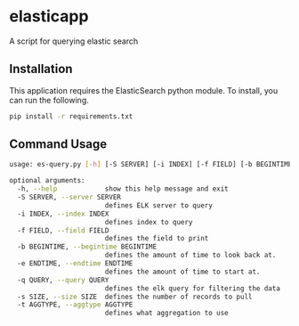 # elasticapp
A script for querying elastic search

## Installation

This application requires the ElasticSearch python module. To install, you can run the following.

```bash
pip install -r requirements.txt
```

## Command Usage

```bash
usage: es-query.py [-h] [-S SERVER] [-i INDEX] [-f FIELD] [-b BEGINTIME] [-e ENDTIME] [-q QUERY] (-s SIZE | -t AGGTYPE)

optional arguments:
  -h, --help            show this help message and exit
  -S SERVER, --server SERVER
                        defines ELK server to query
  -i INDEX, --index INDEX
                        defines index to query
  -f FIELD, --field FIELD
                        defines the field to print
  -b BEGINTIME, --begintime BEGINTIME
                        defines the amount of time to look back at.
  -e ENDTIME, --endtime ENDTIME
                        defines the amount of time to start at.
  -q QUERY, --query QUERY
                        defines the elk query for filtering the data
  -s SIZE, --size SIZE  defines the number of records to pull
  -t AGGTYPE, --aggtype AGGTYPE
                        defines what aggregation to use
```
